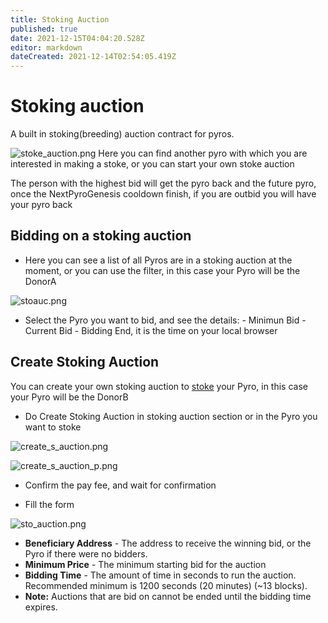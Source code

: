```yaml
---
title: Stoking Auction
published: true
date: 2021-12-15T04:04:20.528Z
editor: markdown
dateCreated: 2021-12-14T02:54:05.419Z
---
```


# Stoking auction

A built in stoking(breeding) auction contract for pyros.

![stoke_auction.png](/img/stoke_auction.png)
Here you can find another pyro with which you are interested in making a stoke, or you can start your own stoke auction

The person with the highest bid will get the pyro back and the future pyro, once the NextPyroGenesis cooldown finish, if you are outbid you will have your pyro back

## Bidding on a stoking auction

- Here you can see a list of all Pyros are in a stoking auction at the moment, or you can use the filter, in this case your Pyro will be the DonorA

![stoauc.png](/img/stoauc.png)

- Select the Pyro you want to bid, and see the details: - Minimun Bid - Current Bid - Bidding End, it is the time on your local browser

## Create Stoking Auction

You can create your own stoking auction to [stoke](/tokens/pyro/stoking) your Pyro, in this case your Pyro will be the DonorB

- Do Create Stoking Auction in stoking auction section or in the Pyro you want to stoke

![create_s_auction.png](/img/create_s_auction.png)

![create_s_auction_p.png](/img/create_s_auction_p.png)

- Confirm the pay fee, and wait for confirmation

- Fill the form

![sto_auction.png](/img/sto_auction.png)

- **Beneficiary Address** - The address to receive the winning bid, or the Pyro if there were no bidders.
- **Minimum Price** - The minimum starting bid for the auction
- **Bidding Time** - The amount of time in seconds to run the auction. Recommended minimum is 1200 seconds (20 minutes) (~13 blocks).
- **Note:** Auctions that are bid on cannot be ended until the bidding time expires.
